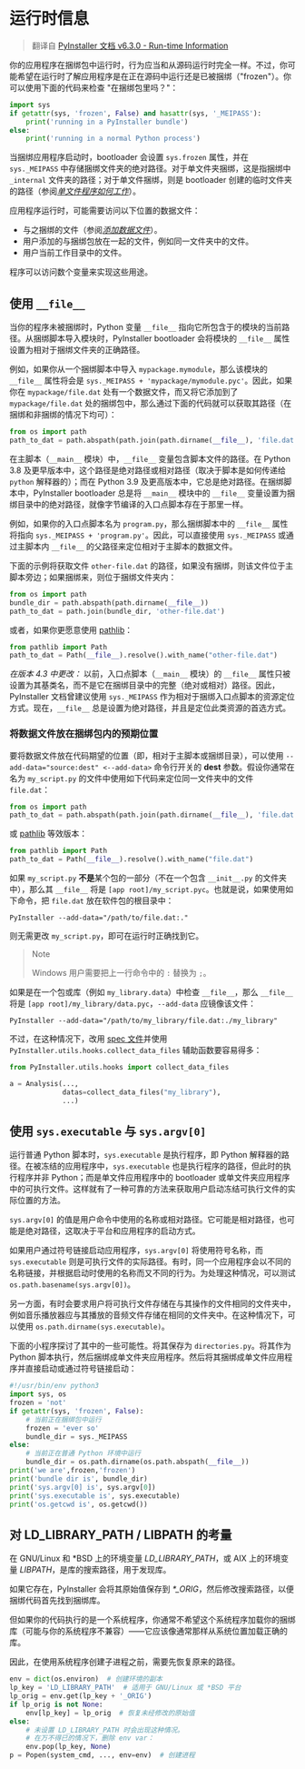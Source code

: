 # 运行时信息

> 翻译自 [PyInstaller 文档 v6.3.0 - Run-time Information](https://pyinstaller.org/en/v6.3.0/runtime-information.html)

你的应用程序在捆绑包中运行时，行为应当和从源码运行时完全一样。不过，你可能希望在运行时了解应用程序是在正在源码中运行还是已被捆绑（"frozen"）。你可以使用下面的代码来检查 "在捆绑包里吗？"：

```python
import sys
if getattr(sys, 'frozen', False) and hasattr(sys, '_MEIPASS'):
    print('running in a PyInstaller bundle')
else:
    print('running in a normal Python process')
```

当捆绑应用程序启动时，bootloader 会设置 `sys.frozen` 属性，并在 `sys._MEIPASS` 中存储捆绑文件夹的绝对路径。对于单文件夹捆绑，这是指捆绑中 `_internal` 文件夹的路径；对于单文件捆绑，则是 bootloader 创建的临时文件夹的路径（参阅[*单文件程序如何工作*](./operating-mode.md#单文件程序如何工作)）。

应用程序运行时，可能需要访问以下位置的数据文件：

- 与之捆绑的文件（参阅[*添加数据文件*](./spec-files.md#添加数据文件)）。
- 用户添加的与捆绑包放在一起的文件，例如同一文件夹中的文件。
- 用户当前工作目录中的文件。

程序可以访问数个变量来实现这些用途。

## 使用 `__file__`

当你的程序未被捆绑时，Python 变量 `__file__` 指向它所包含于的模块的当前路径。从捆绑脚本导入模块时，PyInstaller bootloader 会将模块的 `__file__` 属性设置为相对于捆绑文件夹的正确路径。

例如，如果你从一个捆绑脚本中导入 `mypackage.mymodule`，那么该模块的 `__file__` 属性将会是 `sys._MEIPASS + 'mypackage/mymodule.pyc'`。因此，如果你在 `mypackage/file.dat` 处有一个数据文件，而又将它添加到了 `mypackage/file.dat` 处的捆绑包中，那么通过下面的代码就可以获取其路径（在捆绑和非捆绑的情况下均可）：

```python
from os import path
path_to_dat = path.abspath(path.join(path.dirname(__file__), 'file.dat'))
```

在主脚本（`__main__` 模块）中，`__file__` 变量包含脚本文件的路径。在 Python 3.8 及更早版本中，这个路径是绝对路径或相对路径（取决于脚本是如何传递给 `python` 解释器的）；而在 Python 3.9 及更高版本中，它总是绝对路径。在捆绑脚本中，PyInstaller bootloader 总是将 `__main__` 模块中的 `__file__` 变量设置为捆绑目录中的绝对路径，就像字节编译的入口点脚本存在于那里一样。

例如，如果你的入口点脚本名为 `program.py`，那么捆绑脚本中的 `__file__` 属性将指向 `sys._MEIPASS + 'program.py'`。因此，可以直接使用 `sys._MEIPASS` 或通过主脚本内 `__file__` 的父路径来定位相对于主脚本的数据文件。

下面的示例将获取文件 `other-file.dat` 的路径，如果没有捆绑，则该文件位于主脚本旁边；如果捆绑来，则位于捆绑文件夹内：

```python
from os import path
bundle_dir = path.abspath(path.dirname(__file__))
path_to_dat = path.join(bundle_dir, 'other-file.dat')
```

或者，如果你更愿意使用 [pathlib](https://docs.python.org/zh-cn/3/library/pathlib.html)：

```python
from pathlib import Path
path_to_dat = Path(__file__).resolve().with_name("other-file.dat")
```

*在版本 4.3 中更改：* 以前，入口点脚本（`__main__` 模块）的 `__file__` 属性只被设置为其基类名，而不是它在捆绑目录中的完整（绝对或相对）路径。因此，PyInstaller 文档曾建议使用 `sys._MEIPASS` 作为相对于捆绑入口点脚本的资源定位方式。现在，`__file__` 总是设置为绝对路径，并且是定位此类资源的首选方式。

### 将数据文件放在捆绑包内的预期位置

要将数据文件放在代码期望的位置（即，相对于主脚本或捆绑目录），可以使用 `--add-data="source:dest" <--add-data>` 命令行开关的 **dest** 参数。假设你通常在名为 `my_script.py` 的文件中使用如下代码来定位同一文件夹中的文件 `file.dat`：

```python
from os import path
path_to_dat = path.abspath(path.join(path.dirname(__file__), 'file.dat'))
```

或 [pathlib](https://docs.python.org/zh-cn/3/library/pathlib.html) 等效版本：

```python
from pathlib import Path
path_to_dat = Path(__file__).resolve().with_name("file.dat")
```

如果 `my_script.py` **不是**某个包的一部分（不在一个包含 `__init__.py` 的文件夹中），那么其 `__file__` 将是 `[app root]/my_script.pyc`。也就是说，如果使用如下命令，把 `file.dat` 放在软件包的根目录中：

```shell
PyInstaller --add-data="/path/to/file.dat:."
```

则无需更改 `my_script.py`，即可在运行时正确找到它。

> Note
>
> Windows 用户需要把上一行命令中的 `:` 替换为 `;`。

如果是在一个包或库（例如 `my_library.data`）中检查 `__file__`，那么 `__file__` 将是 `[app root]/my_library/data.pyc`，`--add-data` 应镜像该文件：

```shell
PyInstaller --add-data="/path/to/my_library/file.dat:./my_library"
```

不过，在这种情况下，改用 [spec 文件](./spec-files.md#使用-spec-文件)并使用 `PyInstaller.utils.hooks.collect_data_files` 辅助函数要容易得多：

```python
from PyInstaller.utils.hooks import collect_data_files

a = Analysis(...,
             datas=collect_data_files("my_library"),
             ...)
```

## 使用 `sys.executable` 与 `sys.argv[0]`

运行普通 Python 脚本时，`sys.executable` 是执行程序，即 Python 解释器的路径。在被冻结的应用程序中，`sys.executable` 也是执行程序的路径，但此时的执行程序并非 Python；而是单文件应用程序中的 bootloader 或单文件夹应用程序中的可执行文件。这样就有了一种可靠的方法来获取用户启动冻结可执行文件的实际位置的方法。

`sys.argv[0]` 的值是用户命令中使用的名称或相对路径。它可能是相对路径，也可能是绝对路径，这取决于平台和应用程序的启动方式。

如果用户通过符号链接启动应用程序，`sys.argv[0]` 将使用符号名称，而 `sys.executable` 则是可执行文件的实际路径。有时，同一个应用程序会以不同的名称链接，并根据启动时使用的名称而又不同的行为。为处理这种情况，可以测试 `os.path.basename(sys.argv[0])`。

另一方面，有时会要求用户将可执行文件存储在与其操作的文件相同的文件夹中，例如音乐播放器应与其播放的音频文件存储在相同的文件夹中。在这种情况下，可以使用 `os.path.dirname(sys.executable)`。

下面的小程序探讨了其中的一些可能性。将其保存为 `directories.py`。将其作为 Python 脚本执行，然后捆绑成单文件夹应用程序。然后将其捆绑成单文件应用程序并直接启动或通过符号链接启动：

```python
#!/usr/bin/env python3
import sys, os
frozen = 'not'
if getattr(sys, 'frozen', False):
    # 当前正在捆绑包中运行
    frozen = 'ever so'
    bundle_dir = sys._MEIPASS
else:
    # 当前正在普通 Python 环境中运行
    bundle_dir = os.path.dirname(os.path.abspath(__file__))
print('we are',frozen,'frozen')
print('bundle dir is', bundle_dir)
print('sys.argv[0] is', sys.argv[0])
print('sys.executable is', sys.executable)
print('os.getcwd is', os.getcwd())
```

## 对 LD_LIBRARY_PATH / LIBPATH 的考量

在 GNU/Linux 和 \*BSD 上的环境变量 *LD_LIBRARY_PATH*，或 AIX 上的环境变量 *LIBPATH*，是库的搜索路径，用于发现库。

如果它存在，PyInstaller 会将其原始值保存到 *\*\_ORIG*，然后修改搜索路径，以便捆绑代码首先找到捆绑库。

但如果你的代码执行的是一个系统程序，你通常不希望这个系统程序加载你的捆绑库（可能与你的系统程序不兼容）——它应该像通常那样从系统位置加载正确的库。

因此，在使用系统程序创建子进程之前，需要先恢复原来的路径。

```python
env = dict(os.environ)  # 创建环境的副本
lp_key = 'LD_LIBRARY_PATH'  # 适用于 GNU/Linux 或 *BSD 平台
lp_orig = env.get(lp_key + '_ORIG')
if lp_orig is not None:
    env[lp_key] = lp_orig  # 恢复未经修改的原始值
else:
    # 未设置 LD_LIBRARY_PATH 时会出现这种情况。
    # 在万不得已的情况下，删除 env var：
    env.pop(lp_key, None)
p = Popen(system_cmd, ..., env=env)  # 创建进程
```
